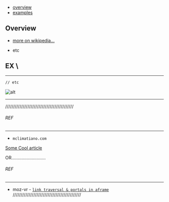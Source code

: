 * [overview](#overview)
* [examples](#examples)

## Overview <a name="overview"></a>

* [more on wikipedia...](https://en.wikipedia.org/wiki/Linked_list)

* etc

## EX <a name="examples"></a>\

---

  ```markdown
  // etc
  ```

  ![alt](./../../../img/comp-sci/data-structure/hash-table/pic1.png)

---

///////////////////////////////////////////
###### REF

---

* `mclimatiano.com`

[Some Cool article](http://www.test.com)

OR...........................

###### REF

---

* moz-vr - [`link traversal & portals in aframe`](https://blog.mozvr.com/link-traversal/)
///////////////////////////////////////////